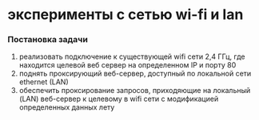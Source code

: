 # эксперименты с сетью wi-fi и lan

### Постановка задачи ###
1. реализовать подключение к существующей wifi сети 2,4 ГГц, где находится целевой веб сервер на определенном IP и порту 80
2. поднять проксирующий веб-сервер, доступный по локальной сети ethernet (LAN)
3. обеспечить проксирование запросов, приходяющие на локальный (LAN) веб-сервер к целевому в wifi сети 
с модификацией определенных данных лету